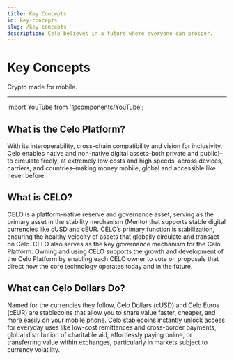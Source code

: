 ```yaml
---
title: Key Concepts
id: key-concepts
slug: /key-concepts
description: Celo believes in a future where everyone can prosper.
---
```


# Key Concepts

Crypto made for mobile.

---

import YouTube from '@components/YouTube';

## What is the Celo Platform?

With its interoperability, cross-chain compatibility and vision for inclusivity, Celo enables native and non-native digital assets–both private and public)–to circulate freely, at extremely low costs and high speeds, across devices, carriers, and countries–making money mobile, global and accessible like never before.

<YouTube videoId="4a70pVEcRw4"/>

## What is CELO?

CELO is a platform-native reserve and governance asset, serving as the primary asset in the stability mechanism (Mento) that supports stable digital currencies like cUSD and cEUR. CELO’s primary function is stabilization, ensuring the healthy velocity of assets that globally circulate and transact on Celo. CELO also serves as the key governance mechanism for the Celo Platform. Owning and using CELO supports the growth and development of the Celo Platform by enabling each CELO owner to vote on proposals that direct how the core technology operates today and in the future.

<YouTube videoId="PLodjpBer4M"/>

## What can Celo Dollars Do?

Named for the currencies they follow, Celo Dollars (cUSD) and Celo Euros (cEUR) are stablecoins that allow you to share value faster, cheaper, and more easily on your mobile phone. Celo stablecoins instantly unlock access for everyday uses like low-cost remittances and cross-border payments, global distribution of charitable aid, effortlessly paying online, or transferring value within exchanges, particularly in markets subject to currency volatility.

<YouTube videoId="bu4P6jZKXgA"/>
